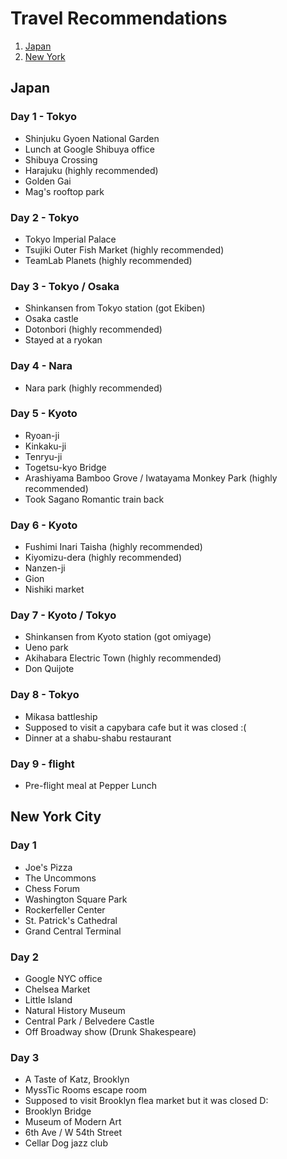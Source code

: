 # Travel Recommendations

1. [Japan](#japan)
2. [New York](#new-york-city)

## Japan
### Day 1 - Tokyo
* Shinjuku Gyoen National Garden
* Lunch at Google Shibuya office
* Shibuya Crossing
* Harajuku (highly recommended)
* Golden Gai
* Mag's rooftop park

### Day 2 - Tokyo
* Tokyo Imperial Palace
* Tsujiki Outer Fish Market (highly recommended)
* TeamLab Planets (highly recommended)

### Day 3 - Tokyo / Osaka
* Shinkansen from Tokyo station (got Ekiben)
* Osaka castle
* Dotonbori (highly recommended)
* Stayed at a ryokan

### Day 4 - Nara
* Nara park (highly recommended)

### Day 5 - Kyoto
* Ryoan-ji
* Kinkaku-ji
* Tenryu-ji
* Togetsu-kyo Bridge
* Arashiyama Bamboo Grove / Iwatayama Monkey Park (highly recommended)
* Took Sagano Romantic train back

### Day 6 - Kyoto
* Fushimi Inari Taisha (highly recommended)
* Kiyomizu-dera (highly recommended)
* Nanzen-ji
* Gion
* Nishiki market

### Day 7 - Kyoto / Tokyo
* Shinkansen from Kyoto station (got omiyage)
* Ueno park
* Akihabara Electric Town (highly recommended)
* Don Quijote

### Day 8 - Tokyo
* Mikasa battleship
* Supposed to visit a capybara cafe but it was closed :(
* Dinner at a shabu-shabu restaurant

### Day 9 - flight
* Pre-flight meal at Pepper Lunch

## New York City

### Day 1
* Joe's Pizza
* The Uncommons
* Chess Forum
* Washington Square Park
* Rockerfeller Center
* St. Patrick's Cathedral
* Grand Central Terminal

### Day 2
* Google NYC office
* Chelsea Market
* Little Island
* Natural History Museum
* Central Park / Belvedere Castle
* Off Broadway show (Drunk Shakespeare)

### Day 3
* A Taste of Katz, Brooklyn
* MyssTic Rooms escape room
* Supposed to visit Brooklyn flea market but it was closed D:
* Brooklyn Bridge
* Museum of Modern Art
* 6th Ave / W 54th Street
* Cellar Dog jazz club
